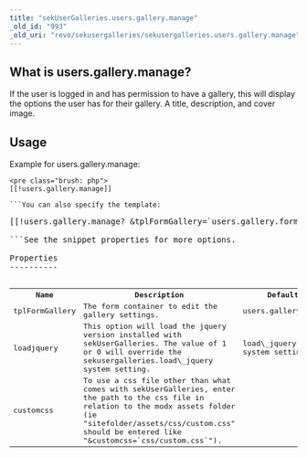 ```yaml
---
title: "sekUserGalleries.users.gallery.manage"
_old_id: "993"
_old_uri: "revo/sekusergalleries/sekusergalleries.users.gallery.manage"
---
```


What is users.gallery.manage?
-----------------------------

If the user is logged in and has permission to have a gallery, this will display the options the user has for their gallery. A title, description, and cover image.

Usage
-----

Example for users.gallery.manage:

```
<pre class="brush: php">
[[!users.gallery.manage]]

```You can also specify the template:

```
<pre class="brush: php">
[[!users.gallery.manage? &tplFormGallery=`users.gallery.form`]]

```See the snippet properties for more options.

Properties
----------

<table><tbody><tr><th>Name</th><th>Description   
</th><th>Default   
</th><th>Version   
</th></tr><tr><td>tplFormGallery</td><td>The form container to edit the gallery settings.   
</td><td>users.gallery.form</td><td>>0.0.1</td></tr><tr><td>loadjquery</td><td>This option will load the jquery version installed with sekUserGalleries. The value of 1 or 0 will override the sekusergalleries.load\_jquery system setting.   
</td><td>load\_jquery system setting</td><td>>0.0.3</td></tr><tr><td>customcss</td><td>To use a css file other than what comes with sekUserGalleries, enter the path to the css file in relation to the modx assets folder (ie "sitefolder/assets/css/custom.css" should be entered like "&customcss=`css/custom.css`").</td><td> </td><td>>0.0.3</td></tr></tbody></table>